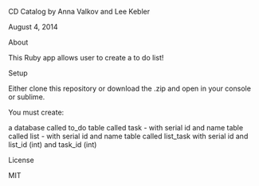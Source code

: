 CD Catalog
by Anna Valkov and Lee Kebler

August 4, 2014

About

This Ruby app allows user to create a to do list!

Setup

Either clone this repository or download the .zip and open in your console or sublime.

You must create:

a database called to_do
table called task - with serial id and name
table called list - with serial id and name
table called list_task with serial id and list_id (int) and task_id (int)

License

MIT
